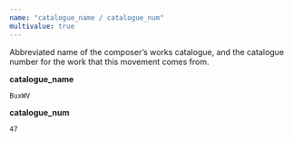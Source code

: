 ```yaml
---
name: "catalogue_name / catalogue_num"
multivalue: true
---
```

Abbreviated name of the composer’s works catalogue, and the catalogue number for the work that this movement comes from.

**catalogue_name**
```
BuxWV
``` 

**catalogue_num**
```
47
```